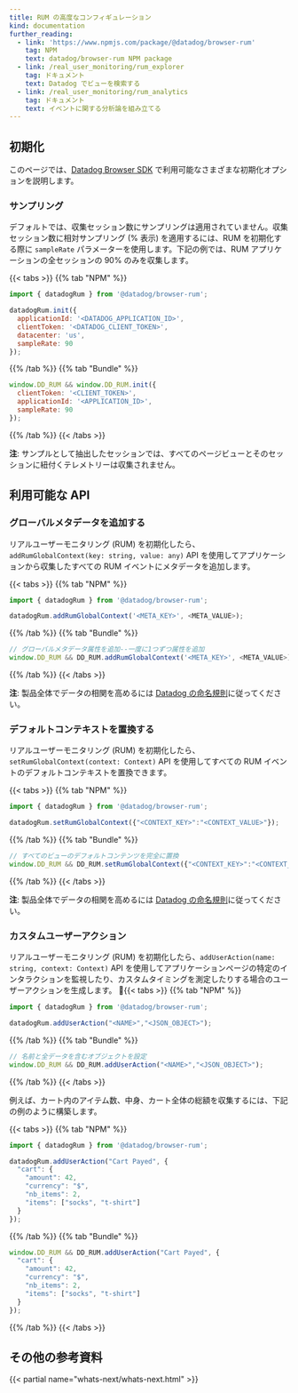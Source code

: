 ```yaml
---
title: RUM の高度なコンフィギュレーション
kind: documentation
further_reading:
  - link: 'https://www.npmjs.com/package/@datadog/browser-rum'
    tag: NPM
    text: datadog/browser-rum NPM package
  - link: /real_user_monitoring/rum_explorer
    tag: ドキュメント
    text: Datadog でビューを検索する
  - link: /real_user_monitoring/rum_analytics
    tag: ドキュメント
    text: イベントに関する分析論を組み立てる
---
```

## 初期化

このページでは、[Datadog Browser SDK][1] で利用可能なさまざまな初期化オプションを説明します。

### サンプリング

デフォルトでは、収集セッション数にサンプリングは適用されていません。収集セッション数に相対サンプリング (% 表示) を適用するには、RUM を初期化する際に `sampleRate` パラメーターを使用します。下記の例では、RUM アプリケーションの全セッションの 90% のみを収集します。

{{< tabs >}}
{{% tab "NPM" %}}

```javascript
import { datadogRum } from '@datadog/browser-rum';

datadogRum.init({
  applicationId: '<DATADOG_APPLICATION_ID>',
  clientToken: '<DATADOG_CLIENT_TOKEN>',
  datacenter: 'us',
  sampleRate: 90
});
```

{{% /tab %}}
{{% tab "Bundle" %}}

```javascript
window.DD_RUM && window.DD_RUM.init({
  clientToken: '<CLIENT_TOKEN>',
  applicationId: '<APPLICATION_ID>',
  sampleRate: 90
});
```

{{% /tab %}}
{{< /tabs >}}

**注**: サンプルとして抽出したセッションでは、すべてのページビューとそのセッションに紐付くテレメトリーは収集されません。

## 利用可能な API

### グローバルメタデータを追加する

リアルユーザーモニタリング (RUM) を初期化したら、`addRumGlobalContext(key: string, value: any)` API を使用してアプリケーションから収集したすべての RUM  イベントにメタデータを追加します。

{{< tabs >}}
{{% tab "NPM" %}}

```javascript
import { datadogRum } from '@datadog/browser-rum';

datadogRum.addRumGlobalContext('<META_KEY>', <META_VALUE>);
```

{{% /tab %}}
{{% tab "Bundle" %}}

```javascript
// グローバルメタデータ属性を追加--一度に1つずつ属性を追加
window.DD_RUM && DD_RUM.addRumGlobalContext('<META_KEY>', <META_VALUE>);
```

{{% /tab %}}
{{< /tabs >}}

**注**: 製品全体でデータの相関を高めるには [Datadog の命名規則][2]に従ってください。

### デフォルトコンテキストを置換する

リアルユーザーモニタリング (RUM) を初期化したら、`setRumGlobalContext(context: Context)` API を使用してすべての RUM イベントのデフォルトコンテキストを置換できます。

{{< tabs >}}
{{% tab "NPM" %}}

```javascript
import { datadogRum } from '@datadog/browser-rum';

datadogRum.setRumGlobalContext({"<CONTEXT_KEY>":"<CONTEXT_VALUE>"});
```

{{% /tab %}}
{{% tab "Bundle" %}}

```javascript
// すべてのビューのデフォルトコンテンツを完全に置換
window.DD_RUM && DD_RUM.setRumGlobalContext({"<CONTEXT_KEY>":"<CONTEXT_VALUE>"});
```

{{% /tab %}}
{{< /tabs >}}

**注**: 製品全体でデータの相関を高めるには [Datadog の命名規則][2]に従ってください。

### カスタムユーザーアクション

リアルユーザーモニタリング (RUM) を初期化したら、`addUserAction(name: string, context: Context)` API を使用してアプリケーションページの特定のインタラクションを監視したり、カスタムタイミングを測定したりする場合のユーザーアクションを生成します。

{{< tabs >}}
{{% tab "NPM" %}}

```javascript
import { datadogRum } from '@datadog/browser-rum';

datadogRum.addUserAction("<NAME>","<JSON_OBJECT>");
```

{{% /tab %}}
{{% tab "Bundle" %}}

```javascript
// 名前と全データを含むオブジェクトを設定
window.DD_RUM && DD_RUM.addUserAction("<NAME>","<JSON_OBJECT>");
```

{{% /tab %}}
{{< /tabs >}}

例えば、カート内のアイテム数、中身、カート全体の総額を収集するには、下記の例のように構築します。

{{< tabs >}}
{{% tab "NPM" %}}

```javascript
import { datadogRum } from '@datadog/browser-rum';

datadogRum.addUserAction("Cart Payed", {
  "cart": {
    "amount": 42,
    "currency": "$",
    "nb_items": 2,
    "items": ["socks", "t-shirt"]
  }
});
```

{{% /tab %}}
{{% tab "Bundle" %}}

```javascript
window.DD_RUM && DD_RUM.addUserAction("Cart Payed", {
  "cart": {
    "amount": 42,
    "currency": "$",
    "nb_items": 2,
    "items": ["socks", "t-shirt"]
  }
});
```

{{% /tab %}}
{{< /tabs >}}

## その他の参考資料

{{< partial name="whats-next/whats-next.html" >}}

[1]: https://github.com/DataDog/browser-sdk
[2]: /ja/logs/processing/attributes_naming_convention/#user-related-attributes]